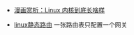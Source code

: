 - [漫画赏析：Linux 内核到底长啥样](https://linux.cn/article-8290-1.html?pr)

- [linux静态路由](https://mp.weixin.qq.com/s/x1E0oCM-EvgaZ3Yvrh9evg)
一张路由表只配置一个网关
